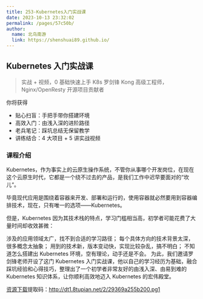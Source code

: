 ```yaml
---
title: 253-Kubernetes入门实战课
date: 2023-10-13 23:32:02
permalink: /pages/57c50b/
author: 
  name: 北鸟南游
  link: https://shenshuai89.github.io/
---
```

## Kubernetes 入门实战课

> 实战 + 视频，0 基础快速上手 K8s
> 罗剑锋  Kong 高级工程师，Nginx/OpenResty 开源项目贡献者

你将获得

- 贴心扫盲：手把手带你搭建环境
- 高效入门：由浅入深的进阶路径
- 老兵笔记：踩坑总结无保留教学
- 讲练结合：4 大项目 + 5 讲实战视频

### 课程介绍

Kubernetes，作为事实上的云原生操作系统，不管你从事哪个开发岗位，在现在这个云原生时代，它都是一个绕不过去的产品，是我们工作中迟早要面对的“坎儿”。

毕竟现代应用是围绕着容器来开发、部署和运行的，使用容器就必然要用到容器编排技术，现在，只有唯一的选项——Kubernetes。

但是，Kubernetes 因为其技术栈的特点，学习门槛相当高，初学者可能花费了大量时间却收效甚微：

涉及的应用领域太广，找不到合适的学习路径；
每个具体方向的技术背景太深，很多概念太抽象；
用到的技术新，版本变动快，实现比较杂乱，搞不明白；
不知道怎么搭建出 Kubernetes 环境，空有理论，动手还是不会。
为此，我们邀请罗剑锋老师开设了这门 Kubernetes 入门实战课，他以自己的学习经历为基础，融合踩坑经验和心得技巧，整理出了一个初学者非常友好的由浅入深、由易到难的 Kubernetes 知识体系，让你顺利高效地迈入 Kubernetes 的宏伟殿堂。

[资源下载](https://pan.baidu.com/s/1nzEVvH5lglTHm7WKrRx3Ww)提取码：http://dt1.8tupian.net/2/29369a255b200.pg1	
